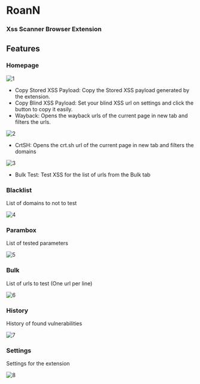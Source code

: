 # RoanN 
### Xss Scanner Browser Extension

## Features

### Homepage

![1](https://github.com/phlmox/roann/assets/62145317/348dfcaf-6cd1-4876-bda0-aaf94a3b9fb1)

* Copy Stored XSS Payload: Copy the Stored XSS payload generated by the extension.
* Copy Blind XSS Payload: Set your blind XSS url on settings and click the button to copy it easily.
* Wayback: Opens the wayback urls of the current page in new tab and filters the urls.

![2](https://github.com/phlmox/roann/assets/62145317/b7d4fcb5-2944-41d3-9477-7ec9d686c843)

* CrtSH: Opens the crt.sh url of the current page in new tab and filters the domains

![3](https://github.com/phlmox/roann/assets/62145317/dc5f0dbf-8083-4b3a-8464-5dc2648e9a4d)

* Bulk Test: Test XSS for the list of urls from the Bulk tab

### Blacklist

List of domains to not to test

![4](https://github.com/phlmox/roann/assets/62145317/02352879-6cea-437b-9842-e0ce82b7e25e)


### Parambox

List of tested parameters

![5](https://github.com/phlmox/roann/assets/62145317/24aa1e33-010f-4406-96a7-250c13fb399c)

### Bulk

List of urls to test (One url per line)

![6](https://github.com/phlmox/roann/assets/62145317/c6c50dd0-36bf-4326-bd92-fb1a103f003a)

### History

History of found vulnerabilities

![7](https://github.com/phlmox/roann/assets/62145317/19c3b298-9df3-438b-833a-0e45012065ee)

### Settings

Settings for the extension

![8](https://github.com/phlmox/roann/assets/62145317/6297da3a-ba77-4f1e-ac35-abf3106beb9e)
